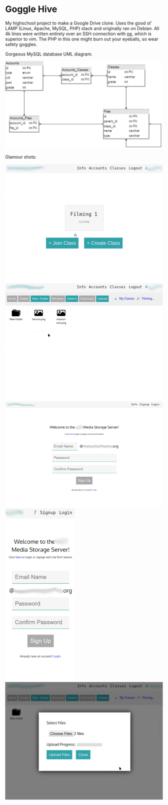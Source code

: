 # Goggle Hive

My highschool project to make a Google Drive clone. Uses the good ol' LAMP (Linux, Apache, MySQL, PHP) stack and originally ran on Debian. All 4k lines were written entirely over an SSH connection with [ne](https://ne.di.unimi.it/), which is superior to vim. The PHP in this one might burn out your eyeballs, so wear safety goggles.

Gorgeous MySQL database UML diagram:

![UML diagram](images/uml.png)

Glamour shots:

![Classes view](images/classes.png)
![Files view](images/files.png)
![Signup laptop screen size](images/signup.png)
![Signup mobile screen size](images/signup_mobile.png)
![File upload dialog](images/upload.png)